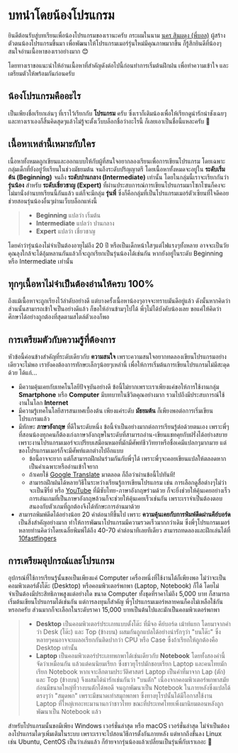 ---
---

# บทนำโดยน้องโปรแกรม

ยินดีต้อนรับสู่บทเรียนเพื่อน้องโปรแกรมของเรานะครับ กระผมในนาม [นคร สินผดุง (พี่บอล)](https://github.com/nakorndev) ผู้สร้างตัวตนน้องโปรแกรมขึ้นมา เพื่อพัฒนาให้โปรแกรมเมอร์รุ่นใหม่มีคุณภาพมากขึ้น ก็รู้สึกยินดีที่น้องๆสนใจอ่านเนื้อหาของเราอย่างมาก 😊

โดยทางเราขอแนะนำให้อ่านเนื้อหาที่สำคัญดังต่อไปนี้ก่อนทำการเริ่มต้นฝึกฝน เพื่อทำความเข้าใจ และเตรียมตัวให้พร้อมกันก่อนครับ

## น้องโปรแกรมคืออะไร

เป็นเพียงชื่อเรียกเล่นๆ ที่เราไว้เรียกกับ **โปรแกรม** ครับ ซึ่งเราก็เติมน้องเพื่อให้เรียกดูน่ารักน่าชังเฉยๆ และทางเราเองก็สิ้นคิดสุดๆแล้วไม่รู้จะตั้งเว็บบล็อกชื่อว่าอะไรนี้ ก็เลยเอาเป็นชื่อนี้แหละครับ 🤣

## เนื้อหาเหล่านี้เหมาะกับใคร

เนื้อหาทั้งหมดถูกเขียนและออกแบบให้กับผู้ที่สนใจอยากลองเรียนเพื่อการเขียนโปรแกรม โดยเฉพาะกลุ่มเด็กที่ยังอยู่วัยเรียนในช่วงมัธยมต้น จนถึงระดับปริญญาตรี โดยเนื้อหาทั้งหมดจะอยู่ใน **ระดับเริ่มต้น (Beginning)** จนถึง **ระดับปานกลาง (Intermediate)** เท่านั้น โดยในกลุ่มนี้เราจะเรียกกันว่า **รุ่นน้อง** สำหรับ **ระดับเชี่ยวชาญ (Expert)** ที่ผ่านประสบการณ์การเขียนโปรแกรมมาโซกโซนก็คงจะไม่มานั่งอ่านบทเรียนนี้กันแล้ว แต่ก็จะมีกลุ่ม **รุ่นพี่** ซึ่งก็คือกลุ่มที่เป็นโปรแกรมเมอร์ตัวเซียนที่ใจดีคอยช่วยสอนรุ่นน้องอื่นๆผ่านเว็บบล็อกแห่งนี้

> - **Beginning** แปลว่า เริ่มต้น
> - **Intermediate** แปลว่า ปานกลาง
> - **Expert** แปลว่า เชี่ยวชาญ

โดยคำว่ารุ่นน้องไม่จำเป็นต้องอายุไม่ถึง 20 ปี หรือเป็นเด็กหน้าใสๆแต่ไฟแรงๆทั้งหลาย อาจจะเป็นวัยคุณลุงใกล้จะได้อุ้มหลานกันแล้วก็จะถูกเรียกเป็นรุ่นน้องได้เช่นกัน หากยังอยู่ในระดับ Beginning หรือ Intermediate เท่านั้น

## ทุกๆเนื้อหาไม่จำเป็นต้องอ่านให้ครบ 100%

ถึงแม้เนื้อหาจะถูกเรียงไว้ลำดับอย่างดี แต่บางครั้งเนื้อหาน้องๆอาจจะทราบมันดีอยู่แล้ว ดังนั้นหากคิดว่าส่วนนั้นสามารถเข้าใจเป็นอย่างดีแล้ว ก็ขอให้อ่านข้ามๆไปได้ พี่ๆไม่ได้บังคับน้องเลย ขอแค่ให้คิดว่าศึกษาได้อย่างถูกต้องที่สุดตามสไตล์ตัวเองก็พอ

## การเตรียมตัวกับความรู้ที่ต้องการ

หัวข้อนี้ค่อนข้างสำคัญที่ระดับเดียวกับ **ความสนใจ** เพราะความสนใจอยากทดลองเขียนโปรแกรมอย่างเดียวจะไม่พอ เรายังคงต้องการทักษะเล็กๆน้อยๆเหล่านี้ เพื่อให้การเริ่มต้นการเขียนโปรแกรมไม่มีสะดุดด้วย ได้แก่...

- มีความคุ้นเคยกับเทคโนโลยีปัจจุบันอย่างดี ข้อนี้ไม่ยากเพราะเราเพียงแค่ขอให้การใช้งานกลุ่ม **Smartphone** หรือ **Computer** มีบทบาทในชีวิตคุณอย่างมาก รวมไปถึงมีประสบการณ์ใช้งานในโลก **Internet**
- มีความรู้เทคโนโลยีสารสนเทศเบื้องต้น เพียงแค่ระดับ **มัธยมต้น** ก็เพียงพอต่อการเริ่มเขียนโปรแกรมแล้ว
- มีทักษะ **ภาษาอังกฤษ** ที่ดีในระดับหนึ่ง ข้อนี้จำเป็นอย่างมากต่อการเรียนรู้ต่อด้วยตนเอง เพราะพี่ๆที่สอนน้องทุกคนก็ต้องเก่งภาษาอังกฤษในระดับที่สามารถอ่าน-เขียนแชทคุยกับฝรั่งได้อย่างสบาย เพราะงานโปรแกรมเมอร์จะเปรียบเสมือนหมอที่มักมีศัพท์ชีววิทยาหรือชื่อเคมีแปลกๆมากมาย แต่ของโปรแกรมเมอร์ก็จะมีศัพท์แตกต่างไปอีกแบบ
  - ข้อนี้อาจจะยาก แต่ก็สามารถฝึกฝนร่วมกันกับพี่ๆได้ เพราะพี่ๆจะคอยเขียนแปลให้ตลอดหากเป็นคำเฉพาะหรืออ่านเข้าใจยาก
  - ถ้าเคยใช้ [Google Translate](https://translate.google.com) มาตลอด ก็ถือว่าผ่านข้อนี้ไปทันที!
  - สามารถฝึกฝนได้หลายวิธีในระหว่างเรียนรู้การเขียนโปรแกรม เช่น การเลือกดูสื่อต่างๆไม่ว่าจะเป็นซีรี่ย์ หรือ [YouTube](https://www.youtube.com/) ที่มีซับไทย-ภาษาอังกฤษร่วมด้วย ก็จะยิ่งช่วยให้คุ้นเคยอย่างเร็ว การเล่นเกมที่เป็นภาษาอังกฤษล้วนก็จะช่วยให้คุ้นเคยเร็วเช่นกัน เพราะเราจำเป็นต้องตอบสนองกับตัวเกมที่ถูกต้องจึงได้ทักษะการอ่านมาด้วย
- สามารถพิมพ์ดีดได้อย่างน้อย 20 คำต่อนาทีขึ้นไป เพราะ **ความคุ้นเคยกับการพิมพ์ดีดผ่านคีย์บอร์ด** เป็นสิ่งสำคัญอย่างมาก ทำให้การพัฒนาโปรแกรมมีความรวดเร็วมากกว่าเดิม ซึ่งพี่ๆโปรแกรมเมอร์หลายท่านคิดว่าโดยเฉลี่ยพิมพ์ได้ถึง 40-70 คำต่อนาทีเลยทีเดียว สามารถทดลองและฝึกเล่นได้ที่ [10fastfingers](https://10fastfingers.com/typing-test/english)

## การเตรียมอุปกรณ์และโปรแกรม

อุปกรณ์ที่ใช้การเรียนรู้นั้นขอเป็นเพียงแค่ Computer เครื่องหนึ่งที่ใช้งานได้ก็เพียงพอ ไม่ว่าจะเป็นคอมพิวเตอร์ตั้งโต๊ะ (Desktop) หรือคอมพิวเตอร์พกพา (Laptop, Notebook) ก็ได้ โดยไม่จำเป็นต้องมีประสิทธิภาพสูงแต่อย่างใด ขนาด Computer ทั้งชุดที่ราคาไม่ถึง 5,000 บาท ก็สามารถเริ่มต้นเขียนโปรแกรมได้เช่นกัน แต่การลงทุนก็สำคัญ พี่ๆโปรแกรมเมอร์หลายคนก็คงไม่เหลือใช้กันหรอกครับ ส่วนมากก็จะเลือกในระดับราคา 15,000 บาทเป็นต้นไปและมักเป็นคอมพิวเตอร์พกพา

> - **Desktop** เป็นคอมพิวเตอร์ประเภทแบบตั้งโต๊ะ ที่มีจอ คีย์บอร์ด เม้าท์แยก โดยมาจากคำว่า Desk (โต๊ะ) และ Top (ข้างบน) ผสมกันถูกแปลได้อย่างน่ารักๆว่า "บนโต๊ะ" ซึ่งหลายๆคนอาจจะเผลอเรียกกันติดปากว่า CPU หรือ Case ซึ่งถ้าเรียกให้ถูกต้องคือ Desktop เท่านั้น
> - **Laptop** เป็นคอมพิวเตอร์ประเภทพกพาได้เช่นเดียวกับ **Notebook** โดยทั้งสองคำนี้จัดว่าเหมือนกัน แล้วแต่คนนิยมเรียก ซึ่งชาวยุโรปมักชอบเรียก Laptop และคนไทยมักเรียก Notebook หากเจาะลึกตามประวัติศาสตร์ Laptop เป็นคำที่มาจาก Lap (ตัก) และ Top (ข้างบน) จึงผสมได้น่ารักเช่นกันว่า "บนตัก" เนื่องจากคอมพิวเตอร์พกพาสมัยก่อนมีขนาดใหญ่ที่วางบนตักได้พอดี จนถูกพัฒนาเป็น Notebook ในภายหลังซึ่งแปลได้ตรงๆว่า "สมุดพก" เพราะมีขนาดเท่าสมุกพกพา ซึ่งทางยุโรปนั้นได้มีโอกาสใช้งาน Laptop ที่ใหญ่เทอะทะมานานกว่าชาวไทย ขณะที่ประเทศไทยเพิ่งมานิยมตอนหลังถูกพัฒนาเป็น Notebook แล้ว

สำหรับโปรแกรมนั้นขอมีเพียง Windows เวอร์ชั่นล่าสุด หรือ macOS เวอร์ชั่นล่าสุด ไม่จำเป็นต้องลงโปรแกรมใดๆเพิ่มเติมในระบบ เพราะเราจะไปสอนวิธีการตั้งกันภายหลัง แต่หากถึงขั้นลง Linux เช่น Ubuntu, CentOS เป็นว่าเล่นแล้ว ก็ย้ายจากรุ่นน้องแล้วเปลี่ยนเป็นรุ่นพี่กับเราเถอะ 🤣
